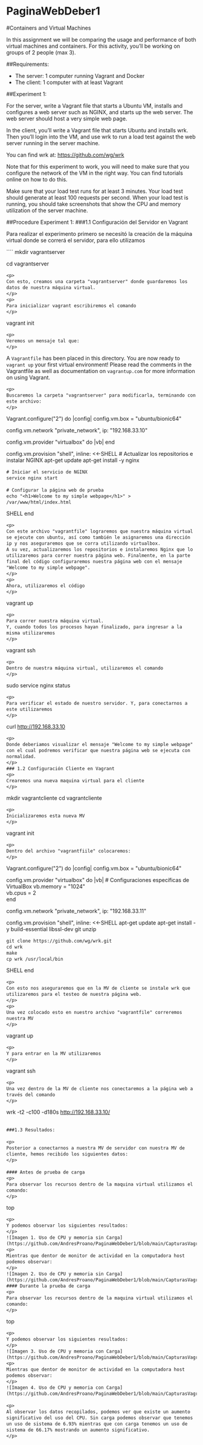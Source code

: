 # PaginaWebDeber1
#Containers and Virtual Machines 
<p>
In this assignment we will be comparing the usage and performance of both virtual machines and containers. For this activity, you’ll be working on groups of 2 people (max 3).
</p>

##Requirements: 
- The server: 1 computer running Vagrant and Docker
- The client: 1 computer with at least Vagrant

##Experiment 1:
<p>
For the server, write a Vagrant file that starts a Ubuntu VM, installs and configures a web server such as NGINX, and starts up the web server. The web server should host a very simple web page.

In the client, you’ll write a Vagrant file that starts Ubuntu and installs wrk. Then you’ll login into the VM, and use wrk to run a load test against the web server running in the server machine.

You can find wrk at: https://github.com/wg/wrk

Note that for this experiment to work, you will need to make sure that you configure the network of the VM in the right way. You can find tutorials online on how to do this.

Make sure that your load test runs for at least 3 minutes. Your load test should generate at least 100 requests per second. When your load test is running, you should take screenshots that show the CPU and memory utilization of the server machine.
</p>

##Procedure Experiment 1:
###1.1 Configuración del Servidor en Vagrant
<p>
Para realizar el experimento primero se necesitó la creación de la máquina virtual donde se correrá el servidor, para ello utilizamos 
</p>
````
mkdir vagrantserver

cd vagrantserver

````
<p>
Con esto, creamos una carpeta "vagrantserver" donde guardaremos los datos de nuestra máquina virtual.
</p>
<p>
Para inicializar vagrant escribiremos el comando 
</p>
````
vagrant init
````
<p>
Veremos un mensaje tal que:
</p>
````
A `Vagrantfile` has been placed in this directory. You are now
ready to `vagrant up` your first virtual environment! Please read
the comments in the Vagrantfile as well as documentation on
`vagrantup.com` for more information on using Vagrant.
````
<p>
Buscaremos la carpeta "vagrantserver" para modificarla, terminando con este archivo:
</p>
````
Vagrant.configure("2") do |config|
  config.vm.box = "ubuntu/bionic64" 

  config.vm.network "private_network", ip: "192.168.33.10"  

  config.vm.provider "virtualbox" do |vb|
  end

  config.vm.provision "shell", inline: <<-SHELL
    # Actualizar los repositorios e instalar NGINX
    apt-get update
    apt-get install -y nginx

    # Iniciar el servicio de NGINX
    service nginx start

    # Configurar la página web de prueba
    echo "<h1>Welcome to my simple webpage</h1>" > /var/www/html/index.html
  SHELL
end
````
<p>
Con este archivo "vagrantfile" lograremos que nuestra máquina virtual se ejecute con ubuntu, así como también le asignaremos una dirección ip y nos aseguraremos que se corra utilizando virtualbox. 
A su vez, actualizaremos los repositorios e instalaremos Nginx que lo utilizaremos para correr nuestra página web. Finalmente, en la parte final del código configuraremos nuestra página web con el mensaje "Welcome to my simple webpage".
</p>
<p>
Ahora, utilizaremos el código 
</p>
````
vagrant up
````
<p>
Para correr nuestra máquina virtual. 
Y, cuando todos los procesos hayan finalizado, para ingresar a la misma utilizaremos 
</p>
````
vagrant ssh
````
<p>
Dentro de nuestra máquina virtual, utilizaremos el comando
</p>
````
sudo service nginx status
````
<p>
Para verificar el estado de nuestro servidor. Y, para conectarnos a este utilizaremos 
</p>
````
curl http://192.168.33.10
````
<p>
Donde deberiamos visualizar el mensaje "Welcome to my simple webpage" con el cual podremos verificar que nuestra página web se ejecuta con normalidad.
</p>
### 1.2 Configuración Cliente en Vagrant
<p>
Crearemos una nueva maquina virtual para el cliente
</p>
````
mkdir vagrantcliente
cd vagrantcliente
````
<p>
Inicializaremos esta nueva MV
</p>
````
vagrant init
````
<p>
Dentro del archivo "vagrantfiile" colocaremos: 
</p>
````
Vagrant.configure("2") do |config|
  config.vm.box = "ubuntu/bionic64" 

  config.vm.provider "virtualbox" do |vb|
    # Configuraciones específicas de VirtualBox
    vb.memory = "1024"  
    vb.cpus = 2         
  end

  config.vm.network "private_network", ip: "192.168.33.11"
  
  config.vm.provision "shell", inline: <<-SHELL
    apt-get update
    apt-get install -y build-essential libssl-dev git unzip

    git clone https://github.com/wg/wrk.git
    cd wrk
    make
    cp wrk /usr/local/bin
  SHELL
end
````
<p>
Con esto nos aseguraremos que en la MV de cliente se instale wrk que utilizaremos para el testeo de nuestra página web.
</p>
<p>
Una vez colocado esto en nuestro archivo "vagrantfile" correremos nuestra MV
</p>
````
vagrant up
````
<p>
Y para entrar en la MV utilizaremos 
</p>
````
vagrant ssh
````
<p>
Una vez dentro de la MV de cliente nos conectaremos a la página web a través del comando 
</p>
````
wrk -t2 -c100 -d180s http://192.168.33.10/
````

###1.3 Resultados:

<p>
Posterior a conectarnos a nuestra MV de servidor con nuestra MV de cliente, hemos recibido los siguientes datos:
</p>

#### Antes de prueba de carga
<p>
Para observar los recursos dentro de la maquina virtual utilizamos el comando:
</p>
````
top
````
<p>
Y podemos observar los siguientes resultados:
</p>
![Imagen 1. Uso de CPU y memoria sin Carga](https://github.com/AndresProano/PaginaWebDeber1/blob/main/CapturasVagrant%20/Sin%20carga%20vagrant.png)
<p>
Mientras que dentor de monitor de actividad en la computadora host podemos observar:
</p>
![Imagen 2. Uso de CPU y memoria sin Carga](https://github.com/AndresProano/PaginaWebDeber1/blob/main/CapturasVagrant%20/Sin%20carga.png)
#### Durante la prueba de carga 
<p>
Para observar los recursos dentro de la maquina virtual utilizamos el comando:
</p>
````
top
````
<p>
Y podemos observar los siguientes resultados:
</p>
![Imagen 3. Uso de CPU y memoria con Carga](https://github.com/AndresProano/PaginaWebDeber1/blob/main/CapturasVagrant%20/Con%20carga.png)
<p>
Mientras que dentor de monitor de actividad en la computadora host podemos observar:
</p>
![Imagen 4. Uso de CPU y memoria con Carga](https://github.com/AndresProano/PaginaWebDeber1/blob/main/CapturasVagrant%20/Con%20carga%20vagrant.png)

<p>
Al observar los datos recopilados, podemos ver que existe un aumento significativo del uso del CPU. Sin carga podemos observar que tenemos un uso de sistema de 6.93% mientras que con carga tenemos un uso de sistema de 66.17% mostrando un aumento significativo.
</p>
